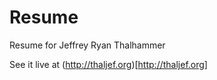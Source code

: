 Resume
======

Resume for Jeffrey Ryan Thalhammer

See it live at (http://thaljef.org)[http://thaljef.org]
